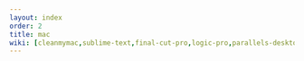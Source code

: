 ```yaml
---
layout: index
order: 2
title: mac
wiki: [cleanmymac,sublime-text,final-cut-pro,logic-pro,parallels-desktop16,motion]
---
```



